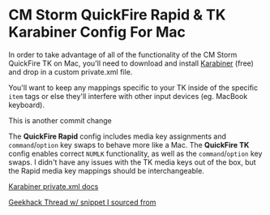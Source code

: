 # CM Storm QuickFire Rapid & TK Karabiner Config For Mac
In order to take advantage of all of the functionality of the CM Storm QuickFire TK on Mac, you'll need to download and install [Karabiner](https://pqrs.org/osx/karabiner/) (free) and drop in a custom private.xml file.

You'll want to keep any mappings specific to your TK inside of the specific `item` tags or else they'll interfere with other input devices (eg. MacBook keyboard).

This is another commit change

The **QuickFire Rapid** config includes media key assignments and `command`/`option` key swaps to behave more like a Mac. The **QuickFire TK** config enables correct `NUMLK` functionality, as well as the `command`/`option` key swaps.  I didn't have any issues with the TK media keys out of the box, but the Rapid media key mappings should be interchangeable.

[Karabiner private.xml docs](https://pqrs.org/osx/karabiner/xml.html.en)

[Geekhack Thread w/ snippet I sourced from](https://geekhack.org/index.php?topic=39135.0)
